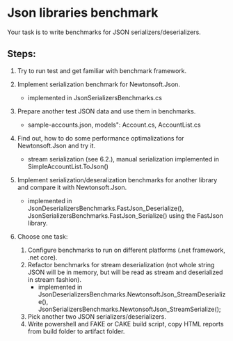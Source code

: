 # Json libraries benchmark
Your task is to write benchmarks for JSON serializers/deserializers.

## Steps:
1. Try to run test and get familiar with benchmark framework.
2. Implement serialization benchmark for Newtonsoft.Json.
    * implemented in JsonSerializersBenchmarks.cs
3. Prepare another test JSON data and use them in benchmarks.
    * sample-accounts.json, models": Account.cs, AccountList.cs
4. Find out, how to do some performance optimalizations for Newtonsoft.Json and try it.
    * stream serialization (see 6.2.), manual serialization implemented in SimpleAccountList.ToJson()
5. Implement serialization/deseralization benchmarks for another library and compare it with Newtonsoft.Json.
    * implemented in JsonDeserializersBenchmarks.FastJson_Deserialize(), JsonSerializersBenchmarks.FastJson_Serialize() using the FastJson library.

6. Choose one task:
    1. Configure benchmarks to run on different platforms (.net framework, .net core).
    2. Refactor benchmarks for stream deserialization (not whole string JSON will be in memory, but will be read as stream and deserialized in stream fashion).
        * implemented in JsonDeserializersBenchmarks.NewtonsoftJson_StreamDeserialize(), JsonSerializersBenchmarks.NewtonsoftJson_StreamSerialize();
    3. Pick another two JSON serializers/deserializers.
    4. Write powershell and FAKE or CAKE build script, copy HTML reports from build folder to artifact folder.
